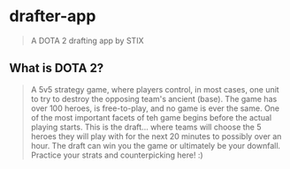 # drafter-app

> A DOTA 2 drafting app by STIX

## What is DOTA 2?
> A 5v5 strategy game, where players control, in most cases, one unit to try to destroy the opposing team's ancient (base).  The game has over 100 heroes, is free-to-play, and no game is ever the same. One of the most important facets of teh game begins before the actual playing starts. This is the draft... where teams will choose the 5 heroes they will play with for the next 20 minutes to possibly over an hour. The draft can win you the game or ultimately be your downfall.  Practice your strats and counterpicking here! :)
